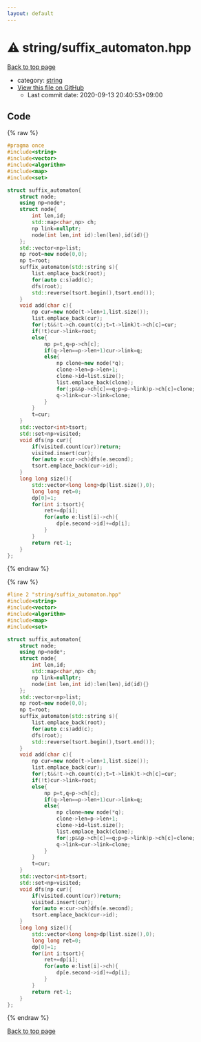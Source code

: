 ```yaml
---
layout: default
---
```


<!-- mathjax config similar to math.stackexchange -->
<script type="text/javascript" async
  src="https://cdnjs.cloudflare.com/ajax/libs/mathjax/2.7.5/MathJax.js?config=TeX-MML-AM_CHTML">
</script>
<script type="text/x-mathjax-config">
  MathJax.Hub.Config({
    TeX: { equationNumbers: { autoNumber: "AMS" }},
    tex2jax: {
      inlineMath: [ ['$','$'] ],
      processEscapes: true
    },
    "HTML-CSS": { matchFontHeight: false },
    displayAlign: "left",
    displayIndent: "2em"
  });
</script>

<script type="text/javascript" src="https://cdnjs.cloudflare.com/ajax/libs/jquery/3.4.1/jquery.min.js"></script>
<script src="https://cdn.jsdelivr.net/npm/jquery-balloon-js@1.1.2/jquery.balloon.min.js" integrity="sha256-ZEYs9VrgAeNuPvs15E39OsyOJaIkXEEt10fzxJ20+2I=" crossorigin="anonymous"></script>
<script type="text/javascript" src="../../assets/js/copy-button.js"></script>
<link rel="stylesheet" href="../../assets/css/copy-button.css" />


# :warning: string/suffix_automaton.hpp

<a href="../../index.html">Back to top page</a>

* category: <a href="../../index.html#b45cffe084dd3d20d928bee85e7b0f21">string</a>
* <a href="{{ site.github.repository_url }}/blob/master/string/suffix_automaton.hpp">View this file on GitHub</a>
    - Last commit date: 2020-09-13 20:40:53+09:00




## Code

<a id="unbundled"></a>
{% raw %}
```cpp
#pragma once
#include<string>
#include<vector>
#include<algorithm>
#include<map>
#include<set>

struct suffix_automaton{
    struct node;
    using np=node*;
    struct node{
        int len,id;
        std::map<char,np> ch;
        np link=nullptr;
        node(int len,int id):len(len),id(id){}
    };
    std::vector<np>list;
    np root=new node(0,0);
    np t=root;
    suffix_automaton(std::string s){
        list.emplace_back(root);
        for(auto c:s)add(c);
        dfs(root);
        std::reverse(tsort.begin(),tsort.end());
    }
    void add(char c){
        np cur=new node(t->len+1,list.size());
        list.emplace_back(cur);
        for(;t&&!t->ch.count(c);t=t->link)t->ch[c]=cur;
        if(!t)cur->link=root;
        else{
            np p=t,q=p->ch[c];
            if(q->len==p->len+1)cur->link=q;
            else{
                np clone=new node(*q);
                clone->len=p->len+1;
                clone->id=list.size();
                list.emplace_back(clone);
                for(;p&&p->ch[c]==q;p=p->link)p->ch[c]=clone;
                q->link=cur->link=clone;
            }
        }
        t=cur;
    }
    std::vector<int>tsort;
    std::set<np>visited;
    void dfs(np cur){
        if(visited.count(cur))return;
        visited.insert(cur);
        for(auto e:cur->ch)dfs(e.second);
        tsort.emplace_back(cur->id);
    }
    long long size(){
        std::vector<long long>dp(list.size(),0);
        long long ret=0;
        dp[0]=1;
        for(int i:tsort){
            ret+=dp[i];
            for(auto e:list[i]->ch){
                dp[e.second->id]+=dp[i];
            }
        }
        return ret-1;
    }
};
```
{% endraw %}

<a id="bundled"></a>
{% raw %}
```cpp
#line 2 "string/suffix_automaton.hpp"
#include<string>
#include<vector>
#include<algorithm>
#include<map>
#include<set>

struct suffix_automaton{
    struct node;
    using np=node*;
    struct node{
        int len,id;
        std::map<char,np> ch;
        np link=nullptr;
        node(int len,int id):len(len),id(id){}
    };
    std::vector<np>list;
    np root=new node(0,0);
    np t=root;
    suffix_automaton(std::string s){
        list.emplace_back(root);
        for(auto c:s)add(c);
        dfs(root);
        std::reverse(tsort.begin(),tsort.end());
    }
    void add(char c){
        np cur=new node(t->len+1,list.size());
        list.emplace_back(cur);
        for(;t&&!t->ch.count(c);t=t->link)t->ch[c]=cur;
        if(!t)cur->link=root;
        else{
            np p=t,q=p->ch[c];
            if(q->len==p->len+1)cur->link=q;
            else{
                np clone=new node(*q);
                clone->len=p->len+1;
                clone->id=list.size();
                list.emplace_back(clone);
                for(;p&&p->ch[c]==q;p=p->link)p->ch[c]=clone;
                q->link=cur->link=clone;
            }
        }
        t=cur;
    }
    std::vector<int>tsort;
    std::set<np>visited;
    void dfs(np cur){
        if(visited.count(cur))return;
        visited.insert(cur);
        for(auto e:cur->ch)dfs(e.second);
        tsort.emplace_back(cur->id);
    }
    long long size(){
        std::vector<long long>dp(list.size(),0);
        long long ret=0;
        dp[0]=1;
        for(int i:tsort){
            ret+=dp[i];
            for(auto e:list[i]->ch){
                dp[e.second->id]+=dp[i];
            }
        }
        return ret-1;
    }
};

```
{% endraw %}

<a href="../../index.html">Back to top page</a>


